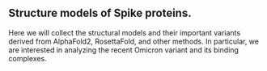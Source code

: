 ## Structure models of Spike proteins. 
Here we will collect  the structural models and their important variants derived from AlphaFold2, RosettaFold, and other methods. In particular, we are interested in analyzing the recent Omicron variant and its binding complexes. 


